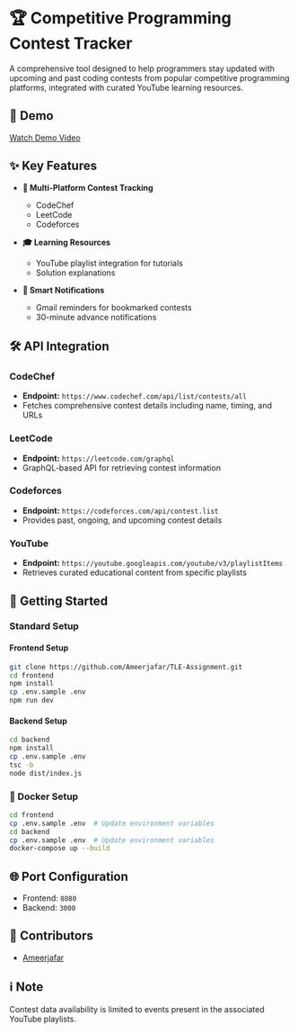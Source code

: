 # 🏆 Competitive Programming Contest Tracker

A comprehensive tool designed to help programmers stay updated with upcoming and past coding contests from popular competitive programming platforms, integrated with curated YouTube learning resources.

## 🎥 Demo
[Watch Demo Video](https://drive.google.com/file/d/1RvpqlBERtg3mkUbc2LOMGXy8hEiivEE8/view?usp=sharing)

## ✨ Key Features

- **📅 Multi-Platform Contest Tracking**
  - CodeChef
  - LeetCode
  - Codeforces

- **🎓 Learning Resources**
  - YouTube playlist integration for tutorials
  - Solution explanations

- **🔔 Smart Notifications**
  - Gmail reminders for bookmarked contests
  - 30-minute advance notifications

## 🛠️ API Integration

### CodeChef
- **Endpoint:** `https://www.codechef.com/api/list/contests/all`
- Fetches comprehensive contest details including name, timing, and URLs

### LeetCode
- **Endpoint:** `https://leetcode.com/graphql`
- GraphQL-based API for retrieving contest information

### Codeforces
- **Endpoint:** `https://codeforces.com/api/contest.list`
- Provides past, ongoing, and upcoming contest details

### YouTube
- **Endpoint:** `https://youtube.googleapis.com/youtube/v3/playlistItems`
- Retrieves curated educational content from specific playlists

## 🚀 Getting Started

### Standard Setup

#### Frontend Setup
```bash
git clone https://github.com/Ameerjafar/TLE-Assignment.git
cd frontend
npm install
cp .env.sample .env
npm run dev
```

#### Backend Setup
```bash
cd backend
npm install
cp .env.sample .env
tsc -b
node dist/index.js
```

### 🐳 Docker Setup
```bash
cd frontend
cp .env.sample .env  # Update environment variables
cd backend
cp .env.sample .env  # Update environment variables
docker-compose up --build
```

## 🌐 Port Configuration
- Frontend: `8080`
- Backend: `3000`

## 👥 Contributors
<!-- CONTRIBUTORS_START -->
- [Ameerjafar](https://github.com/Ameerjafar)
<!-- CONTRIBUTORS_END -->

## ℹ️ Note
Contest data availability is limited to events present in the associated YouTube playlists.